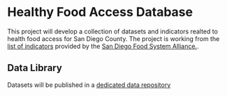 # Healthy Food Access Database

This project will develop a collection of datasets and indicators realted to
health food access for San Diego County. The project is working from the [list
of indicators]() provided by the [San Diego Food System Alliance.](http://www.sdfsa.org/).

## Data Library

Datasets will be published in a [dedicated data repository](http://sdfsa.sandiegodata.org/dataset)
